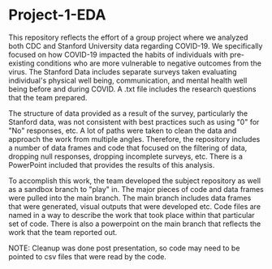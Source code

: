 # Project-1-EDA

This repository reflects the effort of a group project where we analyzed both CDC and Stanford University data regarding COVID-19.  We specifically focused on how COVID-19 impacted the habits of individuals with pre-existing conditions who are more vulnerable to negative outcomes from the virus.  The Stanford Data includes separate surveys taken evaluating individual's physical well being, communication, and mental health well being before and during COVID.  A .txt file includes the research questions that the team prepared.  

The structure of data provided as a result of the survey, particularly the Stanford data, was not consistent with best practices such as using "0" for "No" responses, etc.  A lot of paths were taken to clean the data and approach the work from multiple angles.  Therefore, the repository includes a number of data frames and code that focused on the filtering of data, dropping null responses, dropping incomplete surveys, etc.  There is a PowerPoint included that provides the results of this analysis.  

To accomplish this work, the team developed the subject repository as well as a sandbox branch to "play" in.  The major pieces of code and data frames were pulled into the main branch.  The main branch includes data frames that were generated, visual outputs that were developed etc.  Code files are named in a way to describe the work that took place within that particular set of code.  There is also a powerpoint on the main branch that reflects the work that the team reported out.  

NOTE:  Cleanup was done post presentation, so code may need to be pointed to csv files that were read by the code.  
